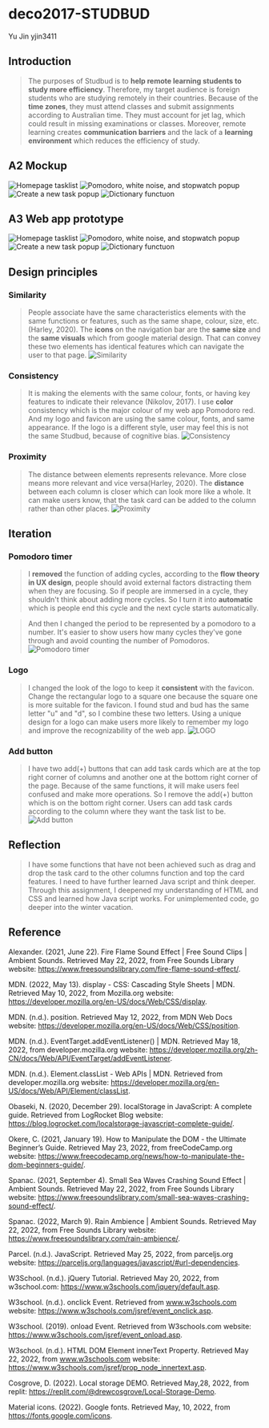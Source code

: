 # deco2017-STUDBUD
Yu Jin yjin3411

## Introduction
>The purposes of Studbud is to **help remote learning students to study more efficiency**. Therefore, my target audience is foreign students who are studying remotely in their countries. Because of the **time zones**, they must attend classes and submit assignments according to Australian time. They must account for jet lag, which could result in missing examinations or classes. Moreover, remote learning creates **communication barriers** and the lack of a **learning environment** which reduces the efficiency of study.

## A2 Mockup
![Homepage tasklist](/public/readme_img/page1.jpg)
![Pomodoro, white noise, and stopwatch popup](/public/readme_img/page2.jpg)
![Create a new task popup](/public/readme_img/page3.jpg)
![Dictionary functuon](/public/readme_img/page4.jpg)

## A3 Web app prototype
![Homepage tasklist](/public/readme_img/page11.png)
![Pomodoro, white noise, and stopwatch popup](/public/readme_img/page12.png)
![Create a new task popup](/public/readme_img/page13.png)
![Dictionary functuon](/public/readme_img/page14.png)

## Design principles
### Similarity
>People associate have the same characteristics elements with the same functions or features, such as the same shape, colour, size, etc. (Harley, 2020). The **icons** on the navigation bar are the **same size** and the **same visuals** which from google material design. That can convey these two elements has identical features which can navigate the user to that page.
![Similarity](/public/readme_img/similarity.png)

### Consistency
>It is making the elements with the same colour, fonts, or having key features to indicate their relevance (Nikolov, 2017). I use **color** consistency which is the major colour of my web app Pomodoro red. And my logo and favicon are using the same colour, fonts, and same appearance. If the logo is a different style, user may feel this is not the same Studbud, because of cognitive bias.
![Consistency](/public/readme_img/consistancy.jpeg)


### Proximity
>The distance between elements represents relevance. More close means more relevant and vice versa(Harley, 2020). The **distance** between each column is closer which can look more like a whole. It can make users know, that the task card can be added to the column rather than other places.
![Proximity](/public/readme_img/proximity.png)


## Iteration
### Pomodoro timer
>I **removed** the function of adding cycles, according to the **flow theory in UX design**, people should avoid external factors distracting them when they are focusing. So if people are immersed in a cycle, they shouldn't think about adding more cycles. So I turn it into **automatic** which is people end this cycle and the next cycle starts automatically. 

>And then I changed the period to be represented by a pomodoro to a number. It's easier to show users how many cycles they've gone through and avoid counting the number of Pomodoros.
![Pomodoro timer](/public/readme_img/pomo.jpeg)

### Logo
>I changed the look of the logo to keep it **consistent** with the favicon. Change the rectangular logo to a square one because the square one is more suitable for the favicon. I found stud and bud has the same letter "u" and "d", so I combine these two letters. Using a unique design for a logo can make users more likely to remember my logo and improve the recognizability of the web app. 
![LOGO](/public/readme_img/logo_BA.jpeg)

### Add button
>I have two add(+) buttons that can add task cards which are at the top right corner of columns and another one at the bottom right corner of the page. Because of the same functions, it will make users feel confused and make more operations. So I remove the add(+) button which is on the bottom right corner. Users can add task cards according to the column where they want the task list to be.
![Add button](/public/readme_img/addbtn.jpeg)


## Reflection
>I have some functions that have not been achieved such as drag and drop the task card to the other columns function and top the card features. I need to have further learned Java script and think deeper. Through this assignment, I deepened my understanding of HTML and CSS and learned how Java script works. For unimplemented code, go deeper into the winter vacation.


## Reference
Alexander. (2021, June 22). Fire Flame Sound Effect | Free Sound Clips | Ambient Sounds. Retrieved May 22, 2022, from Free Sounds Library website: https://www.freesoundslibrary.com/fire-flame-sound-effect/.

MDN. (2022, May 13). display - CSS: Cascading Style Sheets | MDN. Retrieved May 10, 2022, from Mozilla.org website: https://developer.mozilla.org/en-US/docs/Web/CSS/display.

MDN. (n.d.). position. Retrieved May 12, 2022, from MDN Web Docs website: https://developer.mozilla.org/en-US/docs/Web/CSS/position.

MDN. (n.d.). EventTarget.addEventListener() | MDN. Retrieved May 18, 2022, from developer.mozilla.org website: https://developer.mozilla.org/zh-CN/docs/Web/API/EventTarget/addEventListener.

MDN. (n.d.). Element.classList - Web APIs | MDN. Retrieved from developer.mozilla.org website: https://developer.mozilla.org/en-US/docs/Web/API/Element/classList.

Obaseki, N. (2020, December 29). localStorage in JavaScript: A complete guide. Retrieved from LogRocket Blog website: https://blog.logrocket.com/localstorage-javascript-complete-guide/.

Okere, C. (2021, January 19). How to Manipulate the DOM - the Ultimate Beginner’s Guide. Retrieved May 23, 2022, from freeCodeCamp.org website: https://www.freecodecamp.org/news/how-to-manipulate-the-dom-beginners-guide/.

Spanac. (2021, September 4). Small Sea Waves Crashing Sound Effect | Ambient Sounds. Retrieved May 22, 2022, from Free Sounds Library website: https://www.freesoundslibrary.com/small-sea-waves-crashing-sound-effect/.

Spanac. (2022, March 9). Rain Ambience | Ambient Sounds. Retrieved May 22, 2022, from Free Sounds Library website: https://www.freesoundslibrary.com/rain-ambience/.

Parcel. (n.d.). JavaScript. Retrieved May 25, 2022, from parceljs.org website: https://parceljs.org/languages/javascript/#url-dependencies.

W3School. (n.d.). jQuery Tutorial. Retrieved May 20, 2022, from w3school.com: https://www.w3schools.com/jquery/default.asp.

W3school. (n.d.). onclick Event. Retrieved from www.w3schools.com website: https://www.w3schools.com/jsref/event_onclick.asp.

W3school. (2019). onload Event. Retrieved from W3schools.com website: https://www.w3schools.com/jsref/event_onload.asp.

W3school. (n.d.). HTML DOM Element innerText Property. Retrieved May 22, 2022, from www.w3schools.com website: https://www.w3schools.com/jsref/prop_node_innertext.asp.

Cosgrove, D. (2022). Local storage DEMO.  Retrieved May,28, 2022, from replit: https://replit.com/@drewcosgrove/Local-Storage-Demo.

Material icons. (2022). Google fonts. Retrieved May, 10, 2022, from https://fonts.google.com/icons.

 


